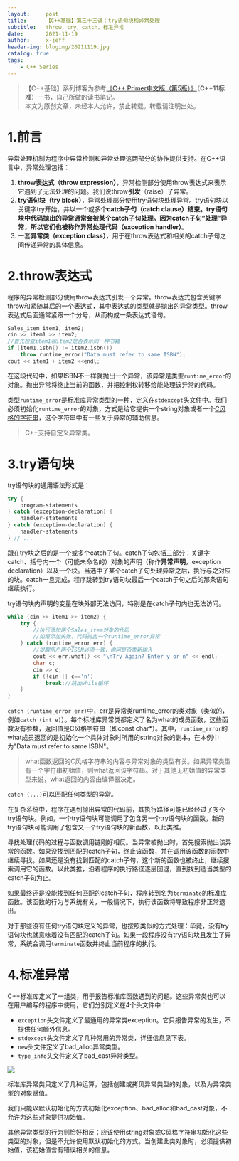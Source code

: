 ```yaml
---
layout:     post
title:      【C++基础】第三十三课：try语句块和异常处理
subtitle:   throw，try，catch，标准异常
date:       2021-11-19
author:     x-jeff
header-img: blogimg/20211119.jpg
catalog: true
tags:
    - C++ Series
---
```

>【C++基础】系列博客为参考[《C++ Primer中文版（第5版）》](https://www.phei.com.cn/module/goods/wssd_content.jsp?bookid=37655)（**C++11标准**）一书，自己所做的读书笔记。  
>本文为原创文章，未经本人允许，禁止转载。转载请注明出处。

# 1.前言

异常处理机制为程序中异常检测和异常处理这两部分的协作提供支持。在C++语言中，异常处理包括：

1. **throw表达式（throw expression）**，异常检测部分使用throw表达式来表示它遇到了无法处理的问题。我们说throw**引发**（raise）了异常。
2. **try语句块（try block）**，异常处理部分使用try语句块处理异常。try语句块以关键字try开始，并以一个或多个**catch子句（catch clause）**结束。try语句块中代码抛出的异常通常会被某个catch子句处理。因为catch子句“处理”异常，所以它们也被称作**异常处理代码（exception handler）**。
3. 一套**异常类（exception class）**，用于在throw表达式和相关的catch子句之间传递异常的具体信息。

# 2.throw表达式

程序的异常检测部分使用throw表达式引发一个异常。throw表达式包含关键字throw和紧随其后的一个表达式，其中表达式的类型就是抛出的异常类型。throw表达式后面通常紧跟一个分号，从而构成一条表达式语句。

```c++
Sales_item item1, item2;
cin >> item1 >> item2;
//首先检查item1和item2是否表示同一种书籍
if (item1.isbn() != item2.isbn())
	throw runtime_error("Data must refer to same ISBN");
cout << item1 + item2 <<endl;
```

在这段代码中，如果ISBN不一样就抛出一个异常，该异常是类型`runtime_error`的对象。抛出异常将终止当前的函数，并把控制权转移给能处理该异常的代码。

类型`runtime_error`是标准库异常类型的一种，定义在`stdexcept`头文件中。我们必须初始化`runtime_error`的对象，方式是给它提供一个string对象或者一个[C风格的字符串](http://shichaoxin.com/2020/07/21/C++基础-第十八课-C风格字符串/)，这个字符串中有一些关于异常的辅助信息。

>C++支持自定义异常类。

# 3.try语句块

try语句块的通用语法形式是：

```c++
try {
	program-statements
} catch (exception-declaration) {
	handler-statements
} catch (exception-declaration) {
	handler-statements
} // ...	
```

跟在try块之后的是一个或多个catch子句。catch子句包括三部分：关键字catch、括号内一个（可能未命名的）对象的声明（称作**异常声明**，exception declaration）以及一个块。当选中了某个catch子句处理异常之后，执行与之对应的块。catch一旦完成，程序跳转到try语句块最后一个catch子句之后的那条语句继续执行。

try语句块内声明的变量在块外部无法访问，特别是在catch子句内也无法访问。

```c++
while (cin >> item1 >> item2) {
	try {
		//执行添加两个Sales_item对象的代码
		//如果添加失败，代码抛出一个runtime_error异常
	} catch (runtime_error err) {
		//提醒用户两个ISBN必须一致，询问是否重新输入
		cout << err.what() << "\nTry Again? Enter y or n" << endl;
		char c;
		cin >> c;
		if (!cin || c=='n')
			break;//跳出while循环
	}
}
```

`catch (runtime_error err)`中，err是异常类runtime_error的类对象（类似的，例如`catch (int e)`）。每个标准库异常类都定义了名为what的成员函数，这些函数没有参数，返回值是C风格字符串（即const char*）。其中，`runtime_error`的what成员返回的是初始化一个具体对象时所用的string对象的副本，在本例中为"Data must refer to same ISBN"。

>what函数返回的C风格字符串的内容与异常对象的类型有关。如果异常类型有一个字符串初始值，则what返回该字符串。对于其他无初始值的异常类型来说，what返回的内容由编译器决定。

`catch (...)`可以匹配任何类型的异常。

在复杂系统中，程序在遇到抛出异常的代码前，其执行路径可能已经经过了多个try语句块。例如，一个try语句块可能调用了包含另一个try语句块的函数，新的try语句块可能调用了包含又一个try语句块的新函数，以此类推。

寻找处理代码的过程与函数调用链刚好相反。当异常被抛出时，首先搜索抛出该异常的函数。如果没找到匹配的catch子句，终止该函数，并在调用该函数的函数中继续寻找。如果还是没有找到匹配的catch子句，这个新的函数也被终止，继续搜索调用它的函数。以此类推，沿着程序的执行路径逐层回退，直到找到适当类型的catch子句为止。

如果最终还是没能找到任何匹配的catch子句，程序转到名为`terminate`的标准库函数。该函数的行为与系统有关，一般情况下，执行该函数将导致程序非正常退出。

对于那些没有任何try语句块定义的异常，也按照类似的方式处理：毕竟，没有try语句块也就意味着没有匹配的catch子句。如果一段程序没有try语句块且发生了异常，系统会调用`terminate`函数并终止当前程序的执行。

# 4.标准异常

C++标准库定义了一组类，用于报告标准库函数遇到的问题。这些异常类也可以在用户编写的程序中使用，它们分别定义在4个头文件中：

* `exception`头文件定义了最通用的异常类exception。它只报告异常的发生，不提供任何额外信息。
* `stdexcept`头文件定义了几种常用的异常类，详细信息见下表。
* `new`头文件定义了bad_alloc异常类型。
* `type_info`头文件定义了bad_cast异常类型。

![](https://xjeffblogimg.oss-cn-beijing.aliyuncs.com/BLOGIMG/BlogImage/CPPSeries/Lesson33/33x1.png)

标准库异常类只定义了几种运算，包括创建或拷贝异常类型的对象，以及为异常类型的对象赋值。

我们只能以默认初始化的方式初始化exception、bad\_alloc和bad\_cast对象，不允许为这些对象提供初始值。

其他异常类型的行为则恰好相反：应该使用string对象或C风格字符串初始化这些类型的对象，但是不允许使用默认初始化的方式。当创建此类对象时，必须提供初始值，该初始值含有错误相关的信息。